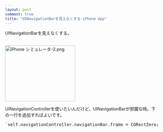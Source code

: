 ```yaml
---
layout: post
comment: true
title: "UINavigationBarを見えなくする-iPhone App"
---
```

<p>UINavigationBarを見えなくする。</p>
<p>
	<br />
<img src="http://img.seiji.me/blog/2008/12/iphone-2.png" alt="iPhone シミュレータ-2.png" border="0" width="230" height="183" />
	<br />
</p>

<p>UINavigationControllerを使いたいんだけど、UINavigationBarが邪魔な時。下の一行を追加すればよいです。</p>
<pre>`self.navigationController.navigationBar.frame = CGRectZero;`</pre>
